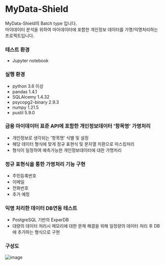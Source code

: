 # MyData-Shield
MyData-Shield의 Batch type 입니다. <br/>
마이데이터 분석을 위하여 마아데이터에 포함한 개인정보 데이터를 가명/익명처리하는 프로젝트입니다.

### 테스트 환경
* Jupyter notebook
### 실행 환경
* python 3.6 이상
* pandas 1.4.1
* SQLAlcemy 1.4.32
* psycopg2-binary 2.9.3
* numpy 1.21.5
* pustil 5.9.0
### 금용 마이데이터 표준 API에 포함한 개인정보데이터 '항목명' 가명처리
* 개인정보로 생각되는 '항목명' 식별 및 설정
* 해당 데이터 형식에 맞게 정규 표현식 및 문자열 치환으로 마스킹처리
* 형식이 일정하여 예측가능한 개인정보데이터에 대한 가명처리
### 정규 표현식을 통한 가명처리 기능 구현
* 주민등록번호
* 이메일
* 전화번호
* 추가 예정
### 익명 처리한 데이터 DB연동 테스트
* PostgreSQL 기반의 ExperDB
* 대량의 데이터 처리시 메모리에 대한 문제 해결을 위해 일정량의 데이터 처리 후 DB에 추가하는 형식으로 구현

### 구성도
![image](https://user-images.githubusercontent.com/61214962/161666884-7ef86f4a-00ad-4b89-9a69-fd1b81f4477d.png)
